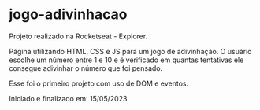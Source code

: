 # jogo-adivinhacao
Projeto realizado na Rocketseat - Explorer.

Página utilizando HTML, CSS e JS para um jogo de adivinhação. O usuário escolhe um número entre 1 e 10 e é verificado em quantas tentativas ele 
consegue adivinhar o número que foi pensado.

Esse foi o primeiro projeto com uso de DOM e eventos. 

Iniciado e finalizado em: 15/05/2023.
